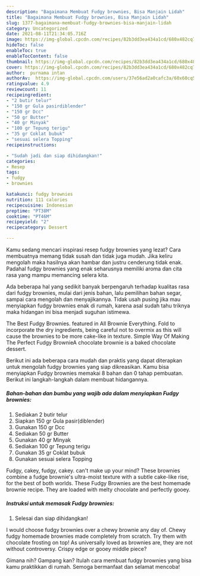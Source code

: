 ```yaml
---
description: "Bagaimana Membuat Fudgy brownies, Bisa Manjain Lidah"
title: "Bagaimana Membuat Fudgy brownies, Bisa Manjain Lidah"
slug: 1377-bagaimana-membuat-fudgy-brownies-bisa-manjain-lidah
category: Uncategorized
date: 2021-08-11T21:34:05.716Z
image: https://img-global.cpcdn.com/recipes/82b3dd3ea434a1cd/680x482cq70/fudgy-brownies-foto-resep-utama.jpg
hideToc: false
enableToc: true
enableTocContent: false
thumbnail: https://img-global.cpcdn.com/recipes/82b3dd3ea434a1cd/680x482cq70/fudgy-brownies-foto-resep-utama.jpg
cover: https://img-global.cpcdn.com/recipes/82b3dd3ea434a1cd/680x482cq70/fudgy-brownies-foto-resep-utama.jpg
author:  purnama intan
authorAv:  https://img-global.cpcdn.com/users/37e56ad2a0cafc3a/60x60cq50/avatar.jpg
ratingvalue: 4.9
reviewcount: 11
recipeingredient:
- "2 butir telur"
- "150 gr Gula pasirdiblender"
- "150 gr Dcc"
- "50 gr Butter"
- "40 gr Minyak"
- "100 gr Tepung terigu"
- "35 gr Coklat bubuk"
- "sesuai selera Topping"
recipeinstructions:

- "Sudah jadi dan siap dihidangkan!"
categories:
- Resep
tags:
- fudgy
- brownies

katakunci: fudgy brownies 
nutrition: 111 calories
recipecuisine: Indonesian
preptime: "PT38M"
cooktime: "PT46M"
recipeyield: "2"
recipecategory: Dessert

---
```



Kamu sedang mencari inspirasi resep fudgy brownies yang lezat? Cara membuatnya memang tidak susah dan tidak juga mudah. Jika keliru mengolah maka hasilnya akan hambar dan justru cenderung tidak enak. Padahal fudgy brownies yang enak seharusnya memiliki aroma dan cita rasa yang mampu memancing selera kita.


Ada beberapa hal yang sedikit banyak berpengaruh terhadap kualitas rasa dari fudgy brownies, mulai dari jenis bahan, lalu pemilihan bahan segar, sampai cara mengolah dan menyajikannya. Tidak usah pusing jika mau menyiapkan fudgy brownies enak di rumah, karena asal sudah tahu triknya maka hidangan ini bisa menjadi suguhan istimewa.

The Best Fudgy Brownies. featured in All Brownie Everything. Fold to incorporate the dry ingredients, being careful not to overmix as this will cause the brownies to be more cake-like in texture. Simple Way Of Making The Perfect Fudgy BrownieA chocolate brownie is a baked chocolate dessert.


Berikut ini ada beberapa cara mudah dan praktis yang dapat diterapkan untuk mengolah fudgy brownies yang siap dikreasikan. Kamu bisa menyiapkan Fudgy brownies memakai 8 bahan dan 0 tahap pembuatan. Berikut ini langkah-langkah dalam membuat hidangannya.

<!--inarticleads1-->

##### Bahan-bahan dan bumbu yang wajib ada dalam menyiapkan Fudgy brownies:

1. Sediakan 2 butir telur
1. Siapkan 150 gr Gula pasir(diblender)
1. Gunakan 150 gr Dcc
1. Sediakan 50 gr Butter
1. Gunakan 40 gr Minyak
1. Sediakan 100 gr Tepung terigu
1. Gunakan 35 gr Coklat bubuk
1. Gunakan sesuai selera Topping


Fudgy, cakey, fudgy, cakey. can&#39;t make up your mind? These brownies combine a fudge brownie&#39;s ultra-moist texture with a subtle cake-like rise, for the best of both worlds. These Fudgy Brownies are the best homemade brownie recipe. They are loaded with melty chocolate and perfectly gooey. 

<!--inarticleads2-->

##### Instruksi untuk memasak Fudgy brownies:


1. Selesai dan siap dihidangkan!

I would choose fudgy brownies over a chewy brownie any day of. Chewy fudgy homemade brownies made completely from scratch. Try them with chocolate frosting on top! As universally loved as brownies are, they are not without controversy. Crispy edge or gooey middle piece? 

Gimana nih? Gampang kan? Itulah cara membuat fudgy brownies yang bisa kamu praktikkan di rumah. Semoga bermanfaat dan selamat mencoba!
